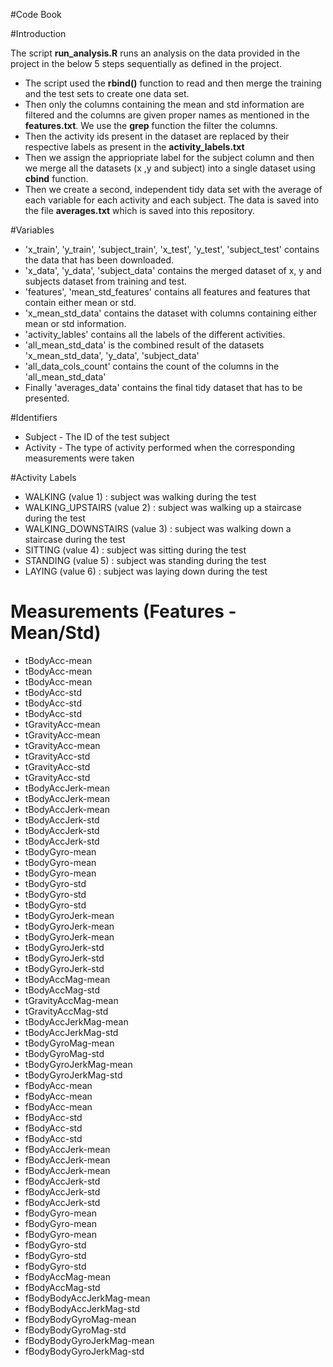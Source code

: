 #Code Book

#Introduction

The script **run_analysis.R** runs an analysis on the data provided in the project in the below 5 steps sequentially as defined in the project.

* The script used the **rbind()** function to read and then merge the training and the test sets to create one data set. 
* Then only the columns containing the mean and std information are filtered and the columns are given proper names as mentioned in the **features.txt**. We use the **grep** function the filter the columns.
* Then the activity ids present in the dataset are replaced by their respective labels as present in the **activity_labels.txt**
* Then we assign the appriopriate label for the subject column and then we merge all the datasets (x ,y and subject) into a single dataset using **cbind** function.
* Then we create a second, independent tidy data set with the average of each variable for each activity and each subject. The data is saved into the file **averages.txt** which is saved into this repository.

#Variables

*  'x_train', 'y_train', 'subject_train', 'x_test', 'y_test', 'subject_test'  contains the
data that has been downloaded.
*  'x_data', 'y_data', 'subject_data'  contains the merged dataset of x, y and subjects dataset from training and test.
*  'features', 'mean_std_features'  contains all features and features that contain either mean or std.
*  'x_mean_std_data'  contains the dataset with columns containing either mean or std information.
*  'activity_lables'  contains all the labels of the different activities.
*  'all_mean_std_data'  is the combined result of the datasets  'x_mean_std_data', 'y_data', 'subject_data' 
*  'all_data_cols_count'  contains the count of the columns in the  'all_mean_std_data' 
* Finally  'averages_data'  contains the final tidy dataset that has to be presented.

#Identifiers

* Subject - The ID of the test subject
* Activity - The type of activity performed when the corresponding measurements were taken

#Activity Labels

* WALKING (value 1)				: subject was walking during the test
* WALKING_UPSTAIRS (value 2)	: subject was walking up a staircase during the test
* WALKING_DOWNSTAIRS (value 3)	: subject was walking down a staircase during the test
* SITTING (value 4)				: subject was sitting during the test
* STANDING (value 5)			: subject was standing during the test
* LAYING (value 6)				: subject was laying down during the test

# Measurements (Features - Mean/Std)
* tBodyAcc-mean
* tBodyAcc-mean
* tBodyAcc-mean
* tBodyAcc-std
* tBodyAcc-std
* tBodyAcc-std
* tGravityAcc-mean
* tGravityAcc-mean
* tGravityAcc-mean
* tGravityAcc-std
* tGravityAcc-std
* tGravityAcc-std
* tBodyAccJerk-mean
* tBodyAccJerk-mean
* tBodyAccJerk-mean
* tBodyAccJerk-std
* tBodyAccJerk-std
* tBodyAccJerk-std
* tBodyGyro-mean
* tBodyGyro-mean
* tBodyGyro-mean
* tBodyGyro-std
* tBodyGyro-std
* tBodyGyro-std
* tBodyGyroJerk-mean
* tBodyGyroJerk-mean
* tBodyGyroJerk-mean
* tBodyGyroJerk-std
* tBodyGyroJerk-std
* tBodyGyroJerk-std
* tBodyAccMag-mean
* tBodyAccMag-std
* tGravityAccMag-mean
* tGravityAccMag-std
* tBodyAccJerkMag-mean
* tBodyAccJerkMag-std
* tBodyGyroMag-mean
* tBodyGyroMag-std
* tBodyGyroJerkMag-mean
* tBodyGyroJerkMag-std
* fBodyAcc-mean
* fBodyAcc-mean
* fBodyAcc-mean
* fBodyAcc-std
* fBodyAcc-std
* fBodyAcc-std
* fBodyAccJerk-mean
* fBodyAccJerk-mean
* fBodyAccJerk-mean
* fBodyAccJerk-std
* fBodyAccJerk-std
* fBodyAccJerk-std
* fBodyGyro-mean
* fBodyGyro-mean
* fBodyGyro-mean
* fBodyGyro-std
* fBodyGyro-std
* fBodyGyro-std
* fBodyAccMag-mean
* fBodyAccMag-std
* fBodyBodyAccJerkMag-mean
* fBodyBodyAccJerkMag-std
* fBodyBodyGyroMag-mean
* fBodyBodyGyroMag-std
* fBodyBodyGyroJerkMag-mean
* fBodyBodyGyroJerkMag-std

